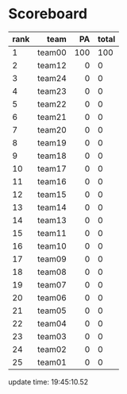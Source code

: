 # Scoreboard
rank    | team  | PA  | total
----|-----:|-----:| -----
1 | team00 | 100 | 100
2 | team12 | 0 | 0
3 | team24 | 0 | 0
4 | team23 | 0 | 0
5 | team22 | 0 | 0
6 | team21 | 0 | 0
7 | team20 | 0 | 0
8 | team19 | 0 | 0
9 | team18 | 0 | 0
10 | team17 | 0 | 0
11 | team16 | 0 | 0
12 | team15 | 0 | 0
13 | team14 | 0 | 0
14 | team13 | 0 | 0
15 | team11 | 0 | 0
16 | team10 | 0 | 0
17 | team09 | 0 | 0
18 | team08 | 0 | 0
19 | team07 | 0 | 0
20 | team06 | 0 | 0
21 | team05 | 0 | 0
22 | team04 | 0 | 0
23 | team03 | 0 | 0
24 | team02 | 0 | 0
25 | team01 | 0 | 0


update time: 19:45:10.52 
